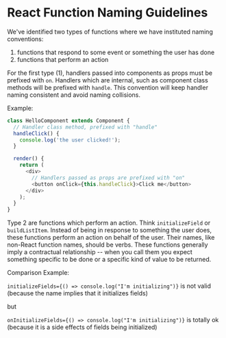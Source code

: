 React Function Naming Guidelines
================================

We've identified two types of functions where we have instituted naming conventions:
1) functions that respond to some event or something the user has done
2) functions that perform an action

For the first type (1), handlers passed into components as props must be prefixed with `on`. Handlers which are internal, such as component class methods will be prefixed with `handle`. This convention will keep handler naming consistent and avoid naming collisions.

Example:
```js
class HelloComponent extends Component {
  // Handler class method, prefixed with "handle"
  handleClick() {
    console.log('the user clicked!');
  }

  render() {
    return (
      <div>
        // Handlers passed as props are prefixed with "on"
        <button onClick={this.handleClick}>Click me</button>
      </div>
    );
  }
}
```

Type 2 are functions which perform an action. Think `initializeField` or `buildListItem`. Instead of being in response to something the user does, these functions perform an action on behalf of the user. Their names, like non-React function names, should be verbs. These functions generally imply a contractual relationship -- when you call them you expect something specific to be done or a specific kind of value to be returned.

Comparison Example:

`initializeFields={() => console.log("I'm initializing")}` is not valid (because the name implies that it initializes fields)

but

`onInitializeFields={() => console.log("I'm initializing")}` is totally ok (because it is a side effects of fields being initialized)

